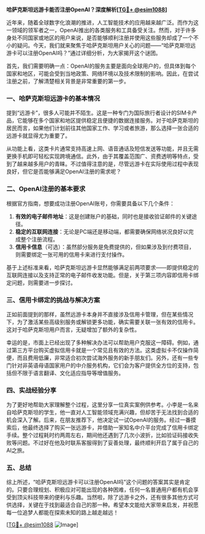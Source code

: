 **哈萨克斯坦远游卡能否注册OpenAI？深度解析[[TG💪+ @esim1088](https://t.me/s/esim1088)]**

近年来，随着全球数字化浪潮的推进，人工智能技术的应用越来越广泛。而作为这一领域的领军者之一，OpenAI推出的各类服务和工具备受关注。然而，对于许多身处不同国家或地区的用户来说，是否能够顺利注册并使用这些服务却成了一个不小的疑问。今天，我们就来聚焦于哈萨克斯坦用户关心的问题——“哈萨克斯坦远游卡可以注册OpenAI吗？”通过详细分析，为大家揭开这个谜团。

首先，我们需要明确一点：OpenAI的服务主要是面向全球用户的，但具体到每个国家和地区，可能会受到当地政策、网络环境以及技术限制的影响。因此，在尝试注册之前，了解清楚相关背景是非常重要的第一步。

### 一、哈萨克斯坦远游卡的基本情况

提到“远游卡”，很多人可能并不陌生。这是一种专门为国际旅行者设计的SIM卡产品，它能够在多个国家和地区提供稳定且便捷的数据连接服务。对于哈萨克斯坦的居民而言，如果他们计划前往其他国家工作、学习或者旅游，那么选择一张合适的远游卡就显得尤为重要了。

从功能上看，这类卡片通常支持高速上网、语音通话及短信发送等功能，并且无需更换手机即可轻松实现跨境通信。此外，由于其覆盖范围广、资费透明等特点，受到了越来越多用户的青睐。不过值得注意的是，尽管远游卡在实际使用过程中表现良好，但它是否能够满足OpenAI注册的需求呢？

### 二、OpenAI注册的基本要求

根据官方指南，想要成功注册OpenAI账号，你需要具备以下几个条件：
1. **有效的电子邮件地址**：这是创建账户的基础，同时也是接收验证邮件的关键途径。
2. **稳定的互联网连接**：无论是PC端还是移动端，都需要确保网络状况良好以完成整个注册流程。
3. **信用卡信息**（可选）：虽然部分服务是免费提供的，但如果涉及到付费项目，则需要绑定一张可用的信用卡来进行支付操作。

基于上述标准来看，哈萨克斯坦远游卡显然能够满足前两项要求——即提供稳定的互联网连接以及支持正常的电子邮件收发功能。但是，关于第三项内容即信用卡绑定问题，则需要进一步探讨。

### 三、信用卡绑定的挑战与解决方案

正如前面提到的那样，虽然远游卡本身并不直接涉及信用卡管理，但在某些情况下，为了激活某些高级别服务或解锁更多功能，确实需要关联一张有效的信用卡。这对于哈萨克斯坦用户而言，无疑增加了额外的复杂性。

幸运的是，市面上已经出现了多种解决办法可以帮助用户克服这一障碍。例如，通过第三方平台购买虚拟信用卡就是一个常见且有效的方法。这类虚拟卡不仅操作简便，而且费用低廉，非常适合初次尝试海外服务的新手朋友们。另外，还有一些专门针对非英语母语国家用户的中介服务机构，它们会为客户提供全方位的支持，包括但不限于语言翻译、文化适应指导等增值服务。

### 四、实战经验分享

为了更好地帮助大家理解整个过程，这里分享一位真实案例供参考。小李是一名来自哈萨克斯坦的学生，他一直对人工智能领域充满兴趣，但却苦于无法找到合适的机会深入了解。后来，在朋友推荐下，他决定试一试OpenAI的服务。经过一番摸索后，他最终选择了购买一张远游卡，并借助一家知名中介平台完成了信用卡绑定手续。整个过程耗时约两周左右，期间他还遇到了几次小波折，比如验证码接收失败等问题。不过好在他及时联系客服得到了妥善处理，最终顺利开启了属于自己的AI之旅。

### 五、总结

综上所述，“哈萨克斯坦远游卡可以注册OpenAI吗”这个问题的答案其实是肯定的。只要合理规划、积极应对可能出现的各种困难，任何一名普通用户都有机会享受到顶尖科技带来的便利与乐趣。当然啦，除了远游卡之外，还有很多其他方式可供选择，关键在于找到最适合自己的那一种。希望本文能给大家带来启发，并祝愿每一位追梦人都能在探索未知的路上越走越远！

[[TG💪+ @esim1088](https://t.me/s/esim1088) ![Image](https://i.postimg.cc/4NQfJmqS/Snipaste-2025-05-13-00-14-12.png)]